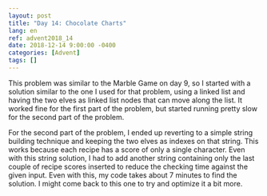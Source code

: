 ```yaml
---
layout: post
title: "Day 14: Chocolate Charts"
lang: en
ref: advent2018_14
date: 2018-12-14 9:00:00 -0400
categories: [Advent]
tags: []
---
```

This problem was similar to the Marble Game on day 9, so I started with a solution similar to the one I used for that problem, using a linked list and having the two elves as linked list nodes that can move along the list. It worked fine for the first part of the problem, but started running pretty slow for the second part of the problem.

For the second part of the problem, I ended up reverting to a simple string building technique and keeping the two elves as indexes on that string. This works because each recipe has a score of only a single character. Even with this string solution, I had to add another string containing only the last couple of recipe scores inserted to reduce the checking time against the given input. Even with this, my code takes about 7 minutes to find the solution. I might come back to this one to try and optimize it a bit more.